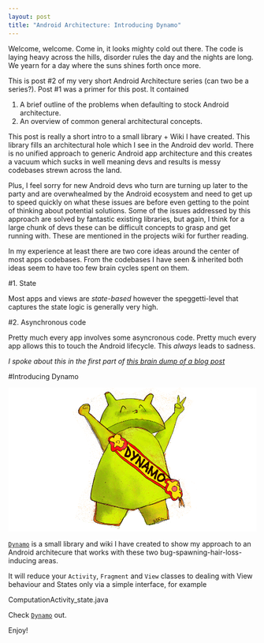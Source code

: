 ```yaml
---
layout: post
title: "Android Architecture: Introducing Dynamo"
---
```


Welcome, welcome. Come in, it looks mighty cold out there. The code is laying heavy across the hills, disorder rules the day and the nights are long. We yearn for a day where the suns shines forth once more.

This is post #2 of my very short Android Architecture series (can two be a series?). Post #1 was a primer for this post. It contained

 1. A brief outline of the problems when defaulting to stock Android architecture.
 2. An overview of common general architectural concepts. 

This post is really a short intro to a small library + Wiki I have created. This library fills an architectural hole which I see in the Android dev world. There is no unified approach to generic Android app architecture and this creates a vacuum which sucks in well meaning devs and results is messy codebases strewn across the land. 

Plus, I feel sorry for new Android devs who turn are turning up later to the party and are overwhealmed by the Android ecosystem and need to get up to speed quickly on what these issues are before even getting to the point of thinking about potential solutions. Some of the issues addressed by this approach are solved by fantastic existing libraries, but again, I think for a large chunk of devs these can be difficult concepts to grasp and get running with. These are mentioned in the projects wiki for further reading.

In my experience at least there are two core ideas around the center of most apps codebases. From the codebases I have seen & inherited both ideas seem to have too few brain cycles spent on them.

#1. State

Most apps and views are *state-based* however the speggetti-level that captures the state logic is generally very high.

#2. Asynchronous code

Pretty much every app involves some asyncronous code. Pretty much every app allows this to touch the Android lifecycle. This _always_ leads to sadness.

_I spoke about this in the first part of [this brain dump of a blog post](http://doridori.github.io/Android%20App%20Architecture-%20Lifecycle%20Events%20and%20Asynchronicity/)_

#Introducing Dynamo

<img src="https://github.com/doridori/doridori.github.io/blob/master/images/blog/DynamoDroid.png?raw=true" alt="dynamo droid"/>

[`Dynamo`](https://github.com/doridori/Dynamo) is a small library and wiki I have created to show my approach to an Android architecure that works with these two bug-spawning-hair-loss-inducing areas. 

It will reduce your `Activity`, `Fragment` and `View` classes to dealing with View behaviour and States only via a simple interface, for example

<div data-gist-id="1d0fb22ef6c4edee8d3c" data-gist-file="ComputationActivity_state.java">ComputationActivity_state.java</div>

Check [`Dynamo`](https://github.com/doridori/Dynamo) out. 

Enjoy!



